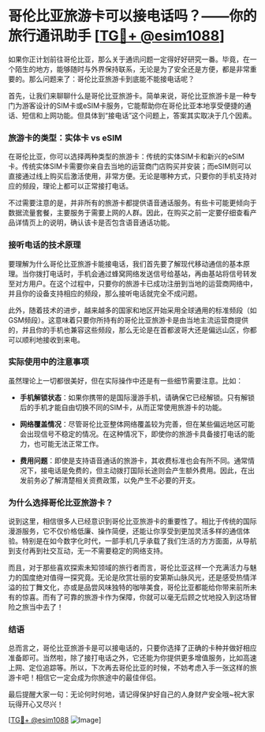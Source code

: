 # 哥伦比亚旅游卡可以接电话吗？——你的旅行通讯助手 [[TG💪+ @esim1088](https://t.me/s/esim1088)]

如果你正计划前往哥伦比亚，那么关于通讯问题一定得好好研究一番。毕竟，在一个陌生的地方，能够随时与外界保持联系，无论是为了安全还是方便，都是非常重要的。那么问题来了：哥伦比亚旅游卡到底能不能接电话呢？

首先，让我们来聊聊什么是哥伦比亚旅游卡。简单来说，哥伦比亚旅游卡是一种专门为游客设计的SIM卡或eSIM卡服务，它能帮助你在哥伦比亚本地享受便捷的通话、短信和上网功能。但具体到“接电话”这个问题上，答案其实取决于几个因素。

### 旅游卡的类型：实体卡 vs eSIM

在哥伦比亚，你可以选择两种类型的旅游卡：传统的实体SIM卡和新兴的eSIM卡。传统实体SIM卡需要你亲自去当地的运营商门店购买并安装；而eSIM则可以直接通过线上购买后激活使用，非常方便。无论是哪种方式，只要你的手机支持对应的频段，理论上都可以正常接打电话。

不过需要注意的是，并非所有的旅游卡都提供语音通话服务。有些卡可能更倾向于数据流量套餐，主要服务于需要上网的人群。因此，在购买之前一定要仔细查看产品详情页上的说明，确认该卡是否包含语音通话功能。

### 接听电话的技术原理

要理解为什么哥伦比亚旅游卡能接电话，我们首先要了解现代移动通信的基本原理。当你拨打电话时，手机会通过蜂窝网络发送信号给基站，再由基站将信号转发至对方用户。在这个过程中，只要你的旅游卡已成功注册到当地的运营商网络中，并且你的设备支持相应的频段，那么接听电话就完全不成问题。

此外，随着技术的进步，越来越多的国家和地区开始采用全球通用的标准频段（如GSM频段）。这意味着只要你所持有的哥伦比亚旅游卡是由当地主流运营商提供的，并且你的手机也兼容这些频段，那么无论是在首都波哥大还是偏远山区，你都可以顺利地接收到来电。

### 实际使用中的注意事项

虽然理论上一切都很美好，但在实际操作中还是有一些细节需要注意。比如：

- **手机解锁状态**：如果你携带的是国际漫游手机，请确保它已经解锁。只有解锁后的手机才能自由切换不同的SIM卡，从而正常使用旅游卡的功能。
  
- **网络覆盖情况**：尽管哥伦比亚整体网络覆盖较为完善，但在某些偏远地区可能会出现信号不稳定的情况。在这种情况下，即使你的旅游卡具备接打电话的能力，也可能无法正常工作。

- **费用问题**：即使是支持语音通话的旅游卡，其收费标准也会有所不同。通常情况下，接电话是免费的，但主动拨打国际长途则会产生额外费用。因此，在出发前务必了解清楚相关资费政策，以免产生不必要的开支。

### 为什么选择哥伦比亚旅游卡？

说到这里，相信很多人已经意识到哥伦比亚旅游卡的重要性了。相比于传统的国际漫游服务，它不仅价格低廉、操作简便，还能让你享受到更加灵活多样的通信体验。特别是在如今数字化时代，一部手机几乎承载了我们生活的方方面面，从导航到支付再到社交互动，无一不需要稳定的网络支持。

而且，对于那些喜欢探索未知领域的旅行者而言，哥伦比亚这样一个充满活力与魅力的国度绝对值得一探究竟。无论是欣赏壮丽的安第斯山脉风光，还是感受热情洋溢的拉丁舞文化，亦或是品尝风味独特的咖啡美食，哥伦比亚都能给你带来前所未有的惊喜。而有了可靠的旅游卡作为保障，你就可以毫无后顾之忧地投入到这场冒险之旅当中去了！

### 结语

总而言之，哥伦比亚旅游卡是可以接电话的，只要你选择了正确的卡种并做好相应准备即可。当然啦，除了接打电话之外，它还能为你提供更多增值服务，比如高速上网、定位追踪等。所以，下次再去哥伦比亚的时候，不妨考虑入手一张这样的旅游卡吧！相信它一定会成为你旅途中的最佳伴侣。

最后提醒大家一句：无论何时何地，请记得保护好自己的人身财产安全哦~祝大家玩得开心又尽兴！

[[TG💪+ @esim1088](https://t.me/s/esim1088) ![Image](https://i.postimg.cc/4NQfJmqS/Snipaste-2025-05-13-00-14-12.png)]